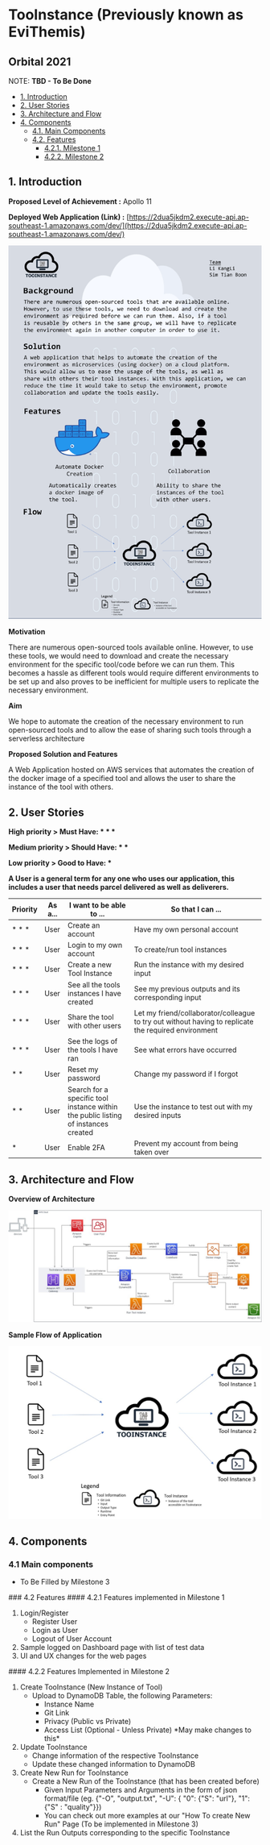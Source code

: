 # TooInstance (Previously known as EviThemis)
## Orbital 2021
NOTE: **TBD - To Be Done**
- [1. Introduction](#introduction)
- [2. User Stories](#user-stories)
- [3. Architecture and Flow](#architectureFlow)
- [4. Components](#components)
  - [4.1. Main Components](#main-comps)
  - [4.2. Features](#features)
    - [4.2.1. Milestone 1](#mile2)
    - [4.2.2. Milestone 2](#mile2)


## <a name="introduction"></a>1. Introduction

**Proposed Level of Achievement :** Apollo 11

**Deployed Web Application (Link) :**
[https://2dua5jkdm2.execute-api.ap-southeast-1.amazonaws.com/dev/](https://2dua5jkdm2.execute-api.ap-southeast-1.amazonaws.com/dev/)

![Poster](https://github.com/lkldev/TooInstance_Public/blob/main/images/posterV3.png)

**Motivation**

There are numerous open-sourced tools available online. However, to use these tools, we would need to download and create the necessary environment for the specific tool/code before we can run them. This becomes a hassle as different tools would require different environments to be set up and also proves to be inefficient for multiple users to replicate the necessary environment.

**Aim**

We hope to automate the creation of the necessary environment to run open-sourced tools and to allow the ease of sharing such tools through a serverless architecture

**Proposed Solution and Features**

A Web Application hosted on AWS services that automates the creation of the docker image of a specified tool and allows the user to share the instance of the tool with others.

## <a name="user-stories"></a>2. User Stories

**High priority \> Must Have: \* \* \***

**Medium priority \> Should Have: \* \***

**Low priority \> Good to Have: \***

**A User is a general term for any one who uses our application, this includes a user that needs parcel delivered as well as deliverers.**

| **Priority** | **As a...** | **I want to be able to ...** | **So that I can ...** |
| --- | --- | --- | --- |
| \* \* \* | User | Create an account | Have my own personal account |
| \* \* \* | User | Login to my own account | To create/run tool instances |
| \* \* \* | User | Create a new Tool Instance | Run the instance with my desired input |
| \* \* \* | User | See all the tools instances I have created | See my previous outputs and its corresponding input |
| \* \* \* | User | Share the tool with other users | Let my friend/collaborator/colleague to try out without having to replicate the required environment |
| \* \* \* | User | See the logs of the tools I have ran | See what errors have occurred |
| \* \* | User | Reset my password | Change my password if I forgot |
| \* \* | User | Search for a specific tool instance within the public listing of instances created | Use the instance to test out with my desired inputs |
| \* | User | Enable 2FA | Prevent my account from being taken over |


## <a name="architectureFlow"></a>3. Architecture and Flow

**Overview of Architecture**

![Architecture](https://github.com/lkldev/TooInstance_Public/blob/main/images/TI_Architecture.jpg)

**Sample Flow of Application**

![Program Flow](https://github.com/lkldev/TooInstance_Public/blob/main/images/flow.jpg)

## <a name="components"></a>4. Components
### 4.1 Main components
- To Be Filled by Milestone 3

###<a name="features"></a> 4.2 Features
####<a name="mile1"></a> 4.2.1 Features implemented in Milestone 1
1. Login/Register
    - Register User
    - Login as User
    - Logout of User Account
2. Sample logged on Dashboard page with list of test data
3. UI and UX changes for the web pages

####<a name="mile2"></a> 4.2.2 Features Implemented in Milestone 2
1. Create TooInstance (New Instance of Tool)
    - Upload to DynamoDB Table, the following Parameters:
      - Instance Name
      - Git Link
      - Privacy (Public vs Private)
      - Access List (Optional - Unless Private) \*May make changes to this\*
2. Update TooInstance
    - Change information of the respective TooInstance
    - Update these changed information to DynamoDB
3. Create New Run for TooInstance
    - Create a New Run of the TooInstance (that has been created before)
      - Given Input Parameters and Arguments in the form of json format/file (eg. {"-O", "output.txt", "-U": { "0": {"S": "url"}, "1": {"S" : "quality"}})
      - You can check out more examples at our "How To create New Run" Page (To be implemented in Milestone 3)
4. List the Run Outputs corresponding to the specific TooInstance
